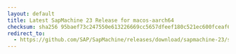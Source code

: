```yaml
---
layout: default
title: Latest SapMachine 23 Release for macos-aarch64
checksum: sha256 95baef73c247550e613226669cc5657dfeef180c521ec600fceaf60b7f80e3a5
redirect_to:
  - https://github.com/SAP/SapMachine/releases/download/sapmachine-23/sapmachine-jre-23_macos-aarch64_bin.tar.gz
---
```

